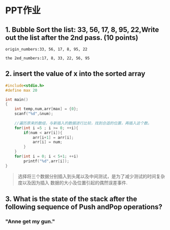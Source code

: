 PPT作业
=
## 1. Bubble Sort the list: 33, 56, 17, 8, 95, 22,Write out the list after the 2nd pass. (10 points) 
```
origin_numbers:33, 56, 17, 8, 95, 22

the 2ed_numbers:17, 8, 33, 22, 56, 95
```
## 2. insert the value of x into the sorted array
```c
#include<stdio.h>
#define max 20

int main()
{
    int temp,num,arr[max] = {0};
    scanf("%d",&num);
    
    //遍历原来的数组，与新插入的数据进行比较，找到合适的位置，再插入这个数。
    for(int i =5 ; i >= 0; ++i){
        if(num < arr[i]){
            arr[i+1] = arr[i];
            arr[i] = num;
        }
    }
    for(int i = 0; i < 5+1; ++i)
        printf("%d",arr[i]);
}
```

> 选择将三个数据分别插入到头尾以及中间测试，是为了减少测试的时间复杂度以及因为插入
> 数据的大小及位置引起的偶然误差事件.

## 3. What is the state of the stack after the following sequence of Push andPop operations?

### "Anne get my gun."
            
            
        
        
    
